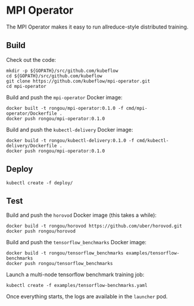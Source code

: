 # MPI Operator

The MPI Operator makes it easy to run allreduce-style distributed training.

## Build

Check out the code:
```shell
mkdir -p ${GOPATH}/src/github.com/kubeflow
cd ${GOPATH}/src/github.com/kubeflow
git clone https://github.com/kubeflow/mpi-operator.git
cd mpi-operator
```

Build and push the `mpi-operator` Docker image:
```shell
docker built -t rongou/mpi-operator:0.1.0 -f cmd/mpi-operator/Dockerfile .
docker push rongou/mpi-operator:0.1.0
```

Build and push the `kubectl-delivery` Docker image:
```shell
docker build -t rongou/kubectl-delivery:0.1.0 -f cmd/kubectl-delivery/Dockerfile .
docker push rongou/mpi-operator:0.1.0
```

## Deploy

```shell
kubectl create -f deploy/
```

## Test

Build and push the `horovod` Docker image (this takes a while):
```shell
docker build -t rongou/horovod https://github.com/uber/horovod.git
docker push rongou/horovod
```

Build and push the `tensorflow_benchmarks` Docker image:
```shell
docker build -t rongou/tensorflow_benchmarks examples/tensorflow-benchmarks
docker push rongou/tensorflow_benchmarks
```

Launch a multi-node tensorflow benchmark training job:
```shell
kubectl create -f examples/tensorflow-benchmarks.yaml
```

Once everything starts, the logs are available in the `launcher` pod.
